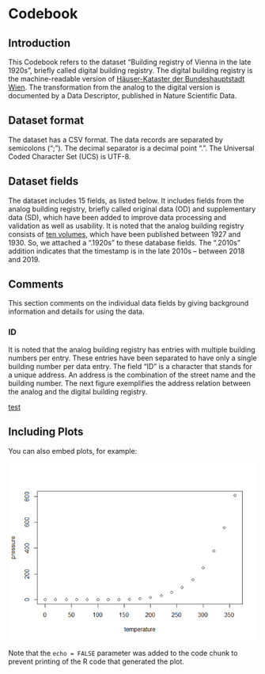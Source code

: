 Codebook
================

## Introduction

This Codebook refers to the dataset “Building registry of Vienna in the
late 1920s”, briefly called digital building registry. The digital
building registry is the machine-readable version of [Häuser-Kataster
der Bundeshauptstadt Wien](https://permalink.obvsg.at/wbr/AC07637508).
The transformation from the analog to the digital version is documented
by a Data Descriptor, published in Nature Scientific Data.

## Dataset format

The dataset has a CSV format. The data records are separated by
semicolons (“;”). The decimal separator is a decimal point “.”. The
Universal Coded Character Set (UCS) is UTF-8.

## Dataset fields

The dataset includes 15 fields, as listed below. It includes fields from
the analog building registry, briefly called original data (OD) and
supplementary data (SD), which have been added to improve data
processing and validation as well as usability. It is noted that the
analog building registry consists of [ten
volumes](Codebook_files/table_volumes.analog.building.registry.csv),
which have been published between 1927 and 1930. So, we attached a
“.1920s” to these database fields. The “.2010s” addition indicates
that the timestamp is in the late 2010s – between 2018 and 2019.

## Comments

This section comments on the individual data fields by giving background
information and details for using the data.

### ID

It is noted that the analog building registry has entries with multiple
building numbers per entry. These entries have been separated to have
only a single building number per data entry. The field “ID” is a
character that stands for a unique address. An address is the
combination of the street name and the building number. The next figure
exemplifies the address relation between the analog and the digital
building registry.

[test](Codebook_files/table_codebook.table.csv)

## Including Plots

You can also embed plots, for example:

![](Codebook_files/figure-gfm/pressure-1.png)<!-- -->

Note that the `echo = FALSE` parameter was added to the code chunk to
prevent printing of the R code that generated the plot.
